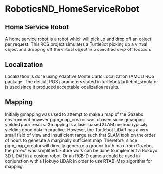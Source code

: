 # RoboticsND_HomeServiceRobot
## Home Service Robot
A home service robot is a robot which will pick up and drop off an object per request. This ROS project simulates a TurtleBot picking up a virtual object and dropping off the virtual object in a specified drop off location.
## Localization
Localization is done using Adaptive Monte Carlo Localization (AMCL) ROS package. The default ROS parameters stated in turtlebot/turtlebot_simulator is used since it produced acceptable localization results.
## Mapping
Initially gmapping was used to attempt to make a map of the Gazebo environment however pgm_map_creator was chosen since gmapping yielded poor results. Gmapping is a laser based SLAM method typicaly yielding good data in practice. However, the Turtlebot LiDAR has a very small field of view and insufficient range such that SLAM took on the order of hours to generate a marginally sufficient map. Therefore, since pgm_map_creator will directly generate a ground truth map from Gazebo, the project was simplified. Future work can be done to implement a Hokuyo 3D LiDAR in a custom robot. Or an RGB-D camera could be used in conjunction with a Hokuyo LiDAR in order to use RTAB-Map algorithm for mapping.
